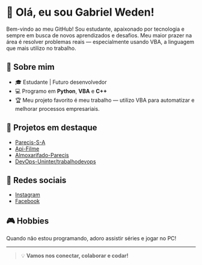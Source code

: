 # 👋 Olá, eu sou Gabriel Weden!

Bem-vindo ao meu GitHub! Sou estudante, apaixonado por tecnologia e sempre em busca de novos aprendizados e desafios. Meu maior prazer na área é resolver problemas reais — especialmente usando VBA, a linguagem que mais utilizo no trabalho.

## 🚀 Sobre mim
- 🎓 Estudante | Futuro desenvolvedor
- 💻 Programo em **Python**, **VBA** e **C++**
- 🏆 Meu projeto favorito é meu trabalho — utilizo VBA para automatizar e melhorar processos empresariais.

## 🌟 Projetos em destaque
- [Parecis-S-A](https://github.com/wedengabriel/Parecis-S-A)
- [Api-Filme](https://github.com/wedengabriel/Api-Filme)
- [Almoxarifado-Parecis](https://github.com/wedengabriel/Almoxarifado-Parecis)
- [DevOps-Uninter/trabalhodevops](https://github.com/DevOps-Uninter/trabalhodevops)

## 🔗 Redes sociais
- [Instagram](https://instagram.com/weden_gabriel)  
- [Facebook](https://facebook.com/weden_gabriel)

## 🎮 Hobbies
Quando não estou programando, adoro assistir séries e jogar no PC!

---

> 💡 **Vamos nos conectar, colaborar e codar!**
